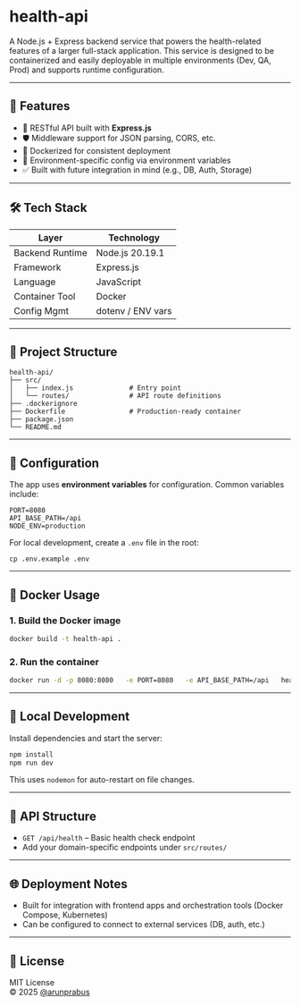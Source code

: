 # health-api

A Node.js + Express backend service that powers the health-related features of a larger full-stack application. This service is designed to be containerized and easily deployable in multiple environments (Dev, QA, Prod) and supports runtime configuration.

---

## 🚀 Features

- 🧠 RESTful API built with **Express.js**
- 🛡️ Middleware support for JSON parsing, CORS, etc.
- 🐳 Dockerized for consistent deployment
- 🔧 Environment-specific config via environment variables
- ✅ Built with future integration in mind (e.g., DB, Auth, Storage)

---

## 🛠️ Tech Stack

| Layer            | Technology        |
|------------------|-------------------|
| Backend Runtime  | Node.js 20.19.1   |
| Framework        | Express.js        |
| Language         | JavaScript        |
| Container Tool   | Docker            |
| Config Mgmt      | dotenv / ENV vars |

---

## 📁 Project Structure

```
health-api/
├── src/
│   ├── index.js              # Entry point
│   └── routes/               # API route definitions
├── .dockerignore
├── Dockerfile                # Production-ready container
├── package.json
└── README.md
```

---

## 🔧 Configuration

The app uses **environment variables** for configuration. Common variables include:

```env
PORT=8080
API_BASE_PATH=/api
NODE_ENV=production
```

For local development, create a `.env` file in the root:

```
cp .env.example .env
```

---

## 🐳 Docker Usage

### 1. Build the Docker image

```bash
docker build -t health-api .
```

### 2. Run the container

```bash
docker run -d -p 8080:8080   -e PORT=8080   -e API_BASE_PATH=/api   health-api
```

---

## 🧪 Local Development

Install dependencies and start the server:

```bash
npm install
npm run dev
```

This uses `nodemon` for auto-restart on file changes.

---

## 🔌 API Structure

- `GET /api/health` – Basic health check endpoint
- Add your domain-specific endpoints under `src/routes/`

---

## 🌐 Deployment Notes

- Built for integration with frontend apps and orchestration tools (Docker Compose, Kubernetes)
- Can be configured to connect to external services (DB, auth, etc.)

---

## 📜 License

MIT License  
© 2025 [@arunprabus](https://github.com/arunprabus)

